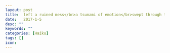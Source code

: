 ```yaml
---
layout: post
title:  left a ruined mess</br>a tsunami of emotion</br>swept through this body
date:   2017-1-5
desc: ""
keywords: ""
categories: [Haiku]
tags: []
icon:
---
```

